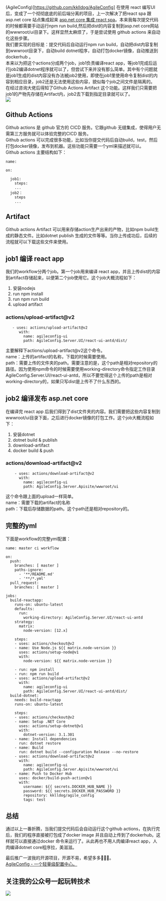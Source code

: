 (AgileConfig)[https://github.com/kklldog/AgileConfig] 在使用 react 编写UI后，变成了一个彻彻底底的前后端分离的项目，上一次解决了把react spa 跟asp.net core 站点集成起来 [asp.net core 集成 react spa](https://www.cnblogs.com/kklldog/p/netcore-embed-react.html)。本来我每次提交代码的时候都需要手动运行npm run build,然后把dist的内容复制到asp.net core网站的wwwroot/ui目录下。这样显然太麻烦了，于是尝试使用 github actions 来自动化这些步骤。   
我们要实现的目标是：提交代码后自动运行npm run build，自动把dist内容复制到wwwroot目录下，自动build dotnet程序，自动打包docker镜像，自动推送到dockerhub 。    
本来以为把这个actions分成两个job，job1负责编译react app，等job1完成后运行job2编译dotnet程序就可以了，但尝试下来并没有那么简单。其中有个问题就是job1生成的dist内容没有办法被job2使用，即使在job1里使用命令复制dist的内容到相应目录，job2还是无法使用这些内容，貌似每个job之间文件是隔离的。   
在经过咨询大佬后得知了Github Actions Artifact 这个功能。这样我们只需要把job1的产物先存储在Artifact内，job2去下载到指定目录就可以了。   
![](https://ftp.bmp.ovh/imgs/2021/04/a8f1d90741a0c784.png)
## Github Actions
Github actions 是 github 官方的 CICD 服务。它跟github 无缝集成，使得用户无需第三方服务就可以体验完整的CICD 服务。   
Github actions 可以完成很多功能，比如当你提交代码后自动build，test，然后打包docker镜像，发布到机器。这些功能只需要一个yml来描述就可以。   
Github actions 主要结构如下：
```
name:

on:

  job1:
    steps:
    ...
  job2：
    steps
    ...
```
## Artifact
Github actions Artifact 可以用来存储action生产出来的产物，比如npm build生成的静态文件。比如dotnet publish 生成的文件等等。当你上传成功后，后续的流程就可以下载这些文件来使用。
## job1 编译 react app
我们的workflow分两个job。第一个job用来编译 react app，并且上传dist的内容到artifact存储起来，以便第二个job使用它。这个job大概流程如下：   
1. 安装nodejs
2. run npm install 
3. run npm run build 
4. upload artifact

### actions/upload-artifact@v2
```
   - uses: actions/upload-artifact@v2
      with:
        name: agileconfig-ui
        path: AgileConfig.Server.UI/react-ui-antd/dist/
```
主要解释下actions/upload-artifact@v2这个命令。    
name：上传的artifact的名称，下载的时候需要使用。   
path：需要上传的文件夹的path。需要注意的是，这个path是相对repository的路径。因为使用npm命令的时候需要使用working-directory命令指定工作目录AgileConfig.Server.UI/react-ui-antd，所以不要觉得这个上传的path是相对working-directory的，如果只写dist是上传不了什么东西的。
## job2 编译发布 asp.net core
在编译完 react app 后我们得到了dist文件夹的内容。我们需要把这些内容复制到wwwroot/ui目录下面，之后进行docker镜像的打包工作。这个job大概流程如下：    
1. 安装dotnet
2. dotnet build & publish
3. download-artifact
4. docker build & push 
### actions/download-artifact@v2
```
    - uses: actions/download-artifact@v2
      with:
        name: agileconfig-ui
        path: AgileConfig.Server.Apisite/wwwroot/ui
```
这个命令跟上面的upload一样简单。   
name：需要下载的artifact的名称    
path：下载后存储数据的path。这个path还是相对repository的。
## 完整的yml
下面是workflow的完整yml配置：
```
name: master ci workflow

on:
  push:
    branches: [ master ]
    paths-ignore: 
      - '**/README.md'
      - '**/*.yml'
  pull_request:
    branches: [ master ]

jobs:
  build-reactapp:
    runs-on: ubuntu-latest
    defaults:
      run:
        working-directory: AgileConfig.Server.UI/react-ui-antd
    strategy:
      matrix:
        node-version: [12.x]

    steps:
    - uses: actions/checkout@v2
    - name: Use Node.js ${{ matrix.node-version }}
      uses: actions/setup-node@v1
      with:
        node-version: ${{ matrix.node-version }}
        
    - run: npm install
    - run: npm run build
    - uses: actions/upload-artifact@v2
      with:
        name: agileconfig-ui
        path: AgileConfig.Server.UI/react-ui-antd/dist/
  build-dotnet:
    needs: build-reactapp
    runs-on: ubuntu-latest

    steps:
    - uses: actions/checkout@v2
    - name: Setup .NET Core
      uses: actions/setup-dotnet@v1
      with:
        dotnet-version: 3.1.301
    - name: Install dependencies
      run: dotnet restore
    - name: Build
      run: dotnet build --configuration Release --no-restore
    - uses: actions/download-artifact@v2
      with:
        name: agileconfig-ui
        path: AgileConfig.Server.Apisite/wwwroot/ui
    - name: Push to Docker Hub
      uses: docker/build-push-action@v1
      with:
        username: ${{ secrets.DOCKER_HUB_NAME }}
        password: ${{ secrets.DOCKER_HUB_PASSWORD }}
        repository: kklldog/agile_config
        tags: test
```
## 总结
通过以上一番折腾，当我们提交代码后会自动运行这个github actions，在执行完后，我们的程序直接被打包成了docker image 并且自动上传到了dockerhub。这样就可以直接通过docker 命令来运行了。从此再也不用人肉编译react app，人肉编译dotnet core程序拉，美滋滋。   
    
最后推广一波我的开源项目，开源不易，希望多多🌟🌟🌟。   
[AgileConfig - 一个轻量级配置中心。](https://github.com/kklldog/AgileConfig)

## 关注我的公众号一起玩转技术   
![](https://s1.ax1x.com/2020/06/29/NfQjds.jpg)
